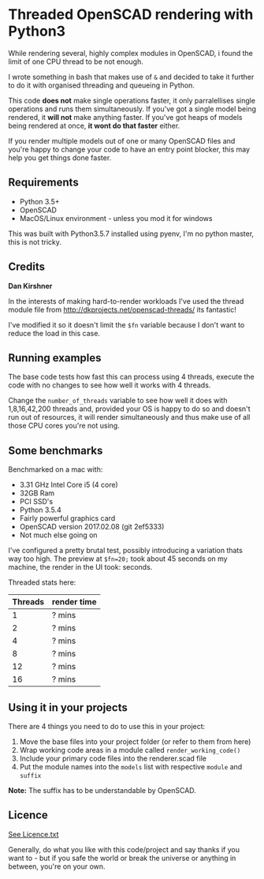 # Threaded OpenSCAD rendering with Python3

While rendering several, highly complex modules in OpenSCAD, i found the limit of one CPU thread to be not enough.

I wrote something in bash that makes use of ```&``` and decided to take it further to do it with organised threading and queueing in Python.

This code __does not__ make single operations faster, it only parralellises single operations and runs them simultaneously. If you've got a single model being rendered, it __will not__ make anything faster. If you've got heaps of models being rendered at once, __it wont do that faster__ either.

If you render multiple models out of one or many OpenSCAD files and you're happy to change your code to have an entry point blocker, this may help you get things done faster.

## Requirements

* Python 3.5+
* OpenSCAD
* MacOS/Linux environment - unless you mod it for windows

This was built with Python3.5.7 installed using pyenv, I'm no python master, this is not tricky.

## Credits

__Dan Kirshner__

In the interests of making hard-to-render workloads I've used the thread module file from http://dkprojects.net/openscad-threads/ its fantastic!

I've modified it so it doesn't limit the ```$fn``` variable because I don't want to reduce the load in this case.

## Running examples

The base code tests how fast this can process using 4 threads, execute the code with no changes to see how well it works with 4 threads.

Change the ```number_of_threads``` variable to see how well it does with 1,8,16,42,200 threads and, provided your OS is happy to do so and doesn't run out of resources, it will render simultaneously and thus make use of all those CPU cores you're not using.

## Some benchmarks

Benchmarked on a mac with:
* 3.31 GHz Intel Core i5 (4 core)
* 32GB Ram
* PCI SSD's
* Python 3.5.4
* Fairly powerful graphics card
* OpenSCAD version 2017.02.08 (git 2ef5333)
* Not much else going on

I've configured a pretty brutal test, possibly introducing a variation thats way too high. The preview at ```$fn=20;``` took about 45 seconds on my machine, the render in the UI took: seconds.

Threaded stats here:

| Threads | render time |
| ------- | ----------- |
| 1 | ? mins |
| 2 | ? mins |
| 4 | ? mins |
| 8 | ? mins |
| 12 | ? mins |
| 16 | ? mins |

## Using it in your projects

There are 4 things you need to do to use this in your project:

1. Move the base files into your project folder (or refer to them from here)
1. Wrap working code areas in a module called ```render_working_code()```
1. Include your primary code files into the renderer.scad file
1. Put the module names into the ```models``` list with respective ```module``` and ```suffix```

__Note:__ The suffix has to be understandable by OpenSCAD.

## Licence

[See Licence.txt](Licence.txt)

Generally, do what you like with this code/project and say thanks if you want to - but if you safe the world or break the universe or anything in between, you're on your own.